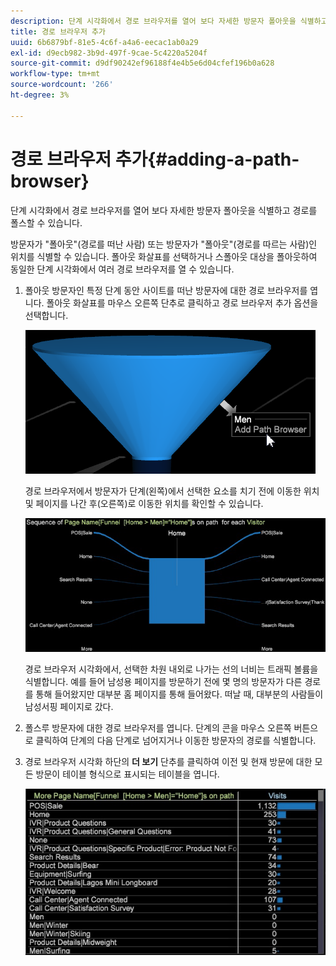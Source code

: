 ```yaml
---
description: 단계 시각화에서 경로 브라우저를 열어 보다 자세한 방문자 폴아웃을 식별하고 경로를 폴스할 수 있습니다.
title: 경로 브라우저 추가
uuid: 6b6879bf-81e5-4c6f-a4a6-eecac1ab0a29
exl-id: d9ecb982-3b9d-497f-9cae-5c4220a5204f
source-git-commit: d9df90242ef96188f4e4b5e6d04cfef196b0a628
workflow-type: tm+mt
source-wordcount: '266'
ht-degree: 3%

---
```


# 경로 브라우저 추가{#adding-a-path-browser}

단계 시각화에서 경로 브라우저를 열어 보다 자세한 방문자 폴아웃을 식별하고 경로를 폴스할 수 있습니다.

<!-- <a id="section_874AAAA89CB440EA9EABC514E987B613"></a> -->

방문자가 &quot;폴아웃&quot;(경로를 떠난 사람) 또는 방문자가 &quot;폴아웃&quot;(경로를 따르는 사람)인 위치를 식별할 수 있습니다. 폴아웃 화살표를 선택하거나 스폴아웃 대상을 폴아웃하여 동일한 단계 시각화에서 여러 경로 브라우저를 열 수 있습니다.

1. 폴아웃 방문자인 특정 단계 동안 사이트를 떠난 방문자에 대한 경로 브라우저를 엽니다. 폴아웃 화살표를 마우스 오른쪽 단추로 클릭하고 경로 브라우저 추가 옵션을 선택합니다.

   ![](assets/funnel_path_browser_1.png)

   경로 브라우저에서 방문자가 단계(왼쪽)에서 선택한 요소를 치기 전에 이동한 위치 및 페이지를 나간 후(오른쪽)로 이동한 위치를 확인할 수 있습니다.

   ![](assets/funnel_path_browser_2.png)

   경로 브라우저 시각화에서, 선택한 차원 내외로 나가는 선의 너비는 트래픽 볼륨을 식별합니다. 예를 들어 남성용 페이지를 방문하기 전에 몇 명의 방문자가 다른 경로를 통해 들어왔지만 대부분 홈 페이지를 통해 들어왔다. 떠날 때, 대부분의 사람들이 남성서핑 페이지로 갔다.

1. 폴스루 방문자에 대한 경로 브라우저를 엽니다. 단계의 콘을 마우스 오른쪽 버튼으로 클릭하여 단계의 다음 단계로 넘어지거나 이동한 방문자의 경로를 식별합니다.
1. 경로 브라우저 시각화 하단의 **더 보기** 단추를 클릭하여 이전 및 현재 방문에 대한 모든 방문이 테이블 형식으로 표시되는 테이블을 엽니다.

   ![](assets/path_browser_more.png)
